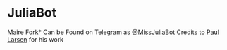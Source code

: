 # JuliaBot
Maire Fork*
Can be Found on Telegram as [@MissJuliaBot](t.me/MissJuliaBot)
Credits to [Paul Larsen](https://github.com/PaulSonOfLars) for his work
